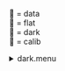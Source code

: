 &#x1F4D7;  = data  
&#x1F4D8;  = flat  
&#x1F4D9;  = dark  
&#x1F4D5;  = calib<details><summary>dark.menu</summary><blockquote><pre><details><summary>dark.cbk</summary><blockquote><pre><details><summary>setupDark.rcp</summary><blockquote><pre>shut	in
 &#xE0020;
Integration:0.00 minutes.  Hardware:0.00 minutes. total:0.00 minutes  </pre></blockquote></details><details><summary>&#x1F4D9; [dark_01wave_1beam_1sums_16rep_BOTH.rcp](tuningplots/dark_01wave_1beam_1sums_16rep_BOTH.rcp.png)</summary><blockquote><pre>&#x1F4D9; data	rcam	both	656.28	1
 &#xE0020;&#x1F4D9; data	rcam	both	656.28	1
 &#xE0020;&#x1F4D9; data	rcam	both	656.28	1
 &#xE0020;&#x1F4D9; data	rcam	both	656.28	1
 &#xE0020;&#x1F4D9; data	rcam	both	656.28	1
 &#xE0020;&#x1F4D9; data	rcam	both	656.28	1
 &#xE0020;&#x1F4D9; data	rcam	both	656.28	1
 &#xE0020;&#x1F4D9; data	rcam	both	656.28	1
 &#xE0020;&#x1F4D9; data	rcam	both	656.28	1
 &#xE0020;&#x1F4D9; data	rcam	both	656.28	1
 &#xE0020;&#x1F4D9; data	rcam	both	656.28	1
 &#xE0020;&#x1F4D9; data	rcam	both	656.28	1
 &#xE0020;&#x1F4D9; data	rcam	both	656.28	1
 &#xE0020;&#x1F4D9; data	rcam	both	656.28	1
 &#xE0020;&#x1F4D9; data	rcam	both	656.28	1
 &#xE0020;&#x1F4D9; data	rcam	both	656.28	1
 &#xE0020;
Integration:0.18 minutes.  Hardware:0.00 minutes. total:0.18 minutes  </pre></blockquote></details><details><summary>&#x1F4D9; [dark_01wave_1beam_16sums_1rep_BOTH.rcp](tuningplots/dark_01wave_1beam_16sums_1rep_BOTH.rcp.png)</summary><blockquote><pre>&#x1F4D9; data	rcam	both	656.28	16
 &#xE0020;
Integration:0.10 minutes.  Hardware:0.00 minutes. total:0.10 minutes  </pre></blockquote></details>
Integration:0.28 minutes.  Hardware:0.00 minutes. total:0.28 minutes  </pre></blockquote></details></pre></blockquote></details>
